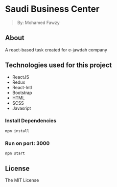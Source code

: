 # Saudi Business Center

> By: Mohamed Fawzy

## About
A react-based task created for e-jawdah company

## Technologies used for this project

- ReactJS
- Redux
- React-Intl
- Bootstrap
- HTML
- SCSS
- Javasript

### Install Dependencies

```
npm install
```

### Run on port: 3000

```
npm start
```

## License

The MIT License
